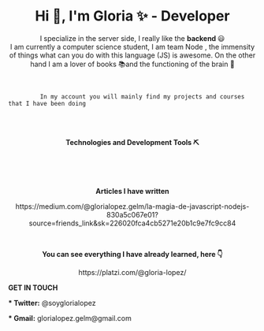 <h1 align='center'> Hi 👋, I'm Gloria ✨ - Developer</h1>

<p align='center' > I specialize in the server side, I really like the <strong> backend </strong> 😃<br> 
    I am currently a computer science student, I am team Node , the immensity of things
    what can you do with this language (JS) is awesome. On the other hand I am a lover of books 📚and the functioning of the brain 🧠</p> <br>
    
```
         In my account you will mainly find my projects and courses that I have been doing 
 ```
   <br>
  <br>
<p align='center'> <strong>Technologies and Development Tools ⛏</strong> </p> 
<p align='center'>
 <img src="https://img.shields.io/badge/JavaScript-yellow" alt=""> 
  <img src="https://img.shields.io/badge/NODE-<COLOR>" alt="">
 <img src="https://img.shields.io/badge/Express-grey" alt=""> <img src="https://img.shields.io/badge/Hapi-orange" alt=""> 
 <img src="https://img.shields.io/badge/SQL-blue" alt="">
<img src="https://img.shields.io/badge/Mysql-blue" alt="">  
 <img src="https://img.shields.io/badge/MongoDB-green" alt=""> 
 </p>  <br>
 <p align='center'> <strong> Articles I have written </strong></p>
<p align='center'>  <samll>https://medium.com/@glorialopez.gelm/la-magia-de-javascript-nodejs-830a5c067e01?source=friends_link&sk=226020fca4cb5271e20b1c9e7fc9cc84 </small> </p> <br>

<p align='center'> <strong> You can see everything I have already learned, here 👇</strong></p>
   <p align='center'>  https://platzi.com/@gloria-lopez/</p>

<p ><strong> GET IN TOUCH</strong></p>
 <p ><strong>* <samll> Twitter:</small></strong> @soyglorialopez</p>
 <p ><strong>* <samll> Gmail:</small></strong> glorialopez.gelm@gmail.com</p>
